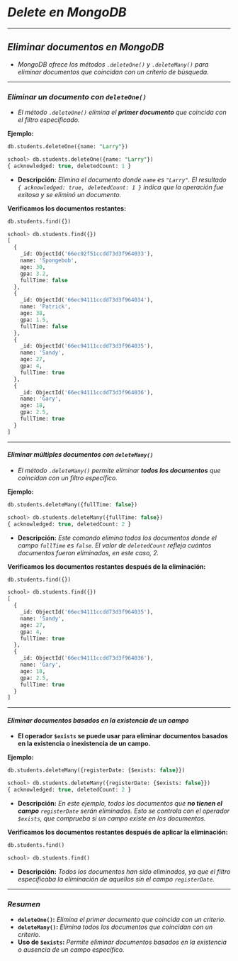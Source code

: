 <!-- Autor: Daniel Benjamin Perez Morales -->
<!-- GitHub: https://github.com/DanielPerezMoralesDev13 -->
<!-- Correo electrónico: danielperezdev@proton.me -->

# ***Delete en MongoDB***

---

## ***Eliminar documentos en MongoDB***

- *MongoDB ofrece los métodos `.deleteOne()` y `.deleteMany()` para eliminar documentos que coincidan con un criterio de búsqueda.*

---

### ***Eliminar un documento con `deleteOne()`***

- *El método `.deleteOne()` elimina el **primer documento** que coincida con el filtro especificado.*

**Ejemplo:**

```sql
db.students.deleteOne({name: "Larry"})
```

```sql
school> db.students.deleteOne({name: "Larry"})
{ acknowledged: true, deletedCount: 1 }
```

- **Descripción:** *Elimina el documento donde `name` es `"Larry"`. El resultado `{ acknowledged: true, deletedCount: 1 }` indica que la operación fue exitosa y se eliminó un documento.*

**Verificamos los documentos restantes:**

```sql
db.students.find({})
```

```sql
school> db.students.find({})
[
  {
    _id: ObjectId('66ec92f51ccdd73d3f964033'),
    name: 'Spongebob',
    age: 30,
    gpa: 3.2,
    fullTime: false
  },
  {
    _id: ObjectId('66ec94111ccdd73d3f964034'),
    name: 'Patrick',
    age: 38,
    gpa: 1.5,
    fullTime: false
  },
  {
    _id: ObjectId('66ec94111ccdd73d3f964035'),
    name: 'Sandy',
    age: 27,
    gpa: 4,
    fullTime: true
  },
  {
    _id: ObjectId('66ec94111ccdd73d3f964036'),
    name: 'Gary',
    age: 18,
    gpa: 2.5,
    fullTime: true
  }
]
```

---

#### ***Eliminar múltiples documentos con `deleteMany()`***

- *El método `.deleteMany()` permite eliminar **todos los documentos** que coincidan con un filtro específico.*

**Ejemplo:**

```sql
db.students.deleteMany({fullTime: false})
```

```sql
school> db.students.deleteMany({fullTime: false})
{ acknowledged: true, deletedCount: 2 }
```

- **Descripción:** *Este comando elimina todos los documentos donde el campo `fullTime` es `false`. El valor de `deletedCount` refleja cuántos documentos fueron eliminados, en este caso, 2.*

**Verificamos los documentos restantes después de la eliminación:**

```sql
db.students.find({})
```

```sql
school> db.students.find({})
[
  {
    _id: ObjectId('66ec94111ccdd73d3f964035'),
    name: 'Sandy',
    age: 27,
    gpa: 4,
    fullTime: true
  },
  {
    _id: ObjectId('66ec94111ccdd73d3f964036'),
    name: 'Gary',
    age: 18,
    gpa: 2.5,
    fullTime: true
  }
]
```

---

#### ***Eliminar documentos basados en la existencia de un campo***

- **El operador `$exists` se puede usar para eliminar documentos basados en la existencia o inexistencia de un campo.**

**Ejemplo:**

```sql
db.students.deleteMany({registerDate: {$exists: false}})
```

```sql
school> db.students.deleteMany({registerDate: {$exists: false}})
{ acknowledged: true, deletedCount: 2 }
```

- **Descripción:** *En este ejemplo, todos los documentos que **no tienen el campo** `registerDate` serán eliminados. Esto se controla con el operador `$exists`, que comprueba si un campo existe en los documentos.*

**Verificamos los documentos restantes después de aplicar la eliminación:**

```sql
db.students.find()
```

```sql
school> db.students.find()
```

- **Descripción:** *Todos los documentos han sido eliminados, ya que el filtro especificaba la eliminación de aquellos sin el campo `registerDate`.*

---

### ***Resumen***

- **`deleteOne()`:** *Elimina el primer documento que coincida con un criterio.*
- **`deleteMany()`:** *Elimina todos los documentos que coincidan con un criterio.*
- **Uso de `$exists`:** *Permite eliminar documentos basados en la existencia o ausencia de un campo específico.*
